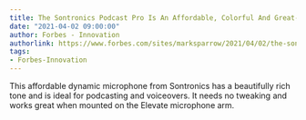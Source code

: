 ```yaml
---
title: The Sontronics Podcast Pro Is An Affordable, Colorful And Great-Sounding Microphone
date: "2021-04-02 09:00:00"
author: Forbes - Innovation
authorlink: https://www.forbes.com/sites/marksparrow/2021/04/02/the-sontronics-podcast-pro-is-an-affordable-colorful-and-great-sounding-microphone/
tags:
- Forbes-Innovation
---
```

This affordable dynamic microphone from Sontronics has a beautifully rich tone and is ideal for podcasting and voiceovers. It needs no tweaking and works great when mounted on the Elevate microphone arm.